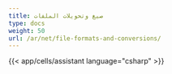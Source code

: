 ```yaml
---
title: صيغ وتحويلات الملفات
type: docs
weight: 50
url: /ar/net/file-formats-and-conversions/
---
```



{{< app/cells/assistant language="csharp" >}}

